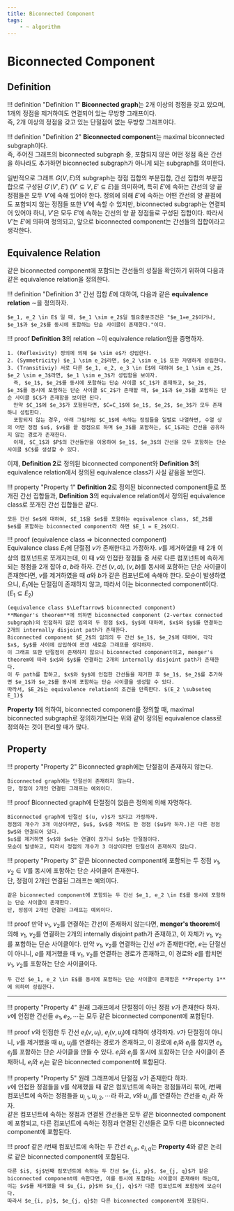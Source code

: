 ```yaml
---
title: Biconnected Component
tags:
    - ~ algorithm
---
```


# Biconnected Component

## Definition

!!! definition "Definition 1"
    **Biconnected graph**는 2개 이상의 정점을 갖고 있으며, 1개의 정점을 제거하여도 연결되어 있는 무방향 그래프이다.  
    즉, 2개 이상의 정점을 갖고 있는 단절점이 없는 무방향 그래프이다.

!!! definition "Definition 2"
    **Biconnected component**는 maximal biconnected subgraph이다.  
    즉, 주어진 그래프의 biconnected subgraph 중, 포함되지 않은 어떤 정점 혹은 간선을 하나라도 추가하면 biconnected subgraph가 아니게 되는 subgraph를 의미한다.

일반적으로 그래프 $G(V, E)$의 subgraph는 정점 집합의 부분집합, 간선 집합의 부분집합으로 구성된 $G'(V', E')$ $(V' \subseteq V, E' \subseteq E)$을 의미하며, 특히 $E'$에 속하는 간선의 양 끝 정점들은 모두 $V'$에 속해 있어야 한다.
정의에 의해 $E'$에 속하는 어떤 간선의 양 끝점에도 포함되지 않는 정점들 또한 $V'$에 속할 수 있지만, biconnected subgraph는 연결되어 있어야 하니, $V'$은 모두 $E'$에 속하는 간선의 양 끝 정점들로 구성된 집합이다.
따라서 $V'$는 $E'$에 의하여 정의되고, 앞으로 biconnected component는 간선들의 집합이라고 생각한다.

## Equivalence Relation

같은 biconnected component에 포함되는 간선들의 성질을 확인하기 위하여 다음과 같은 equivalence relation을 정의한다.

!!! definition "Definition 3"
    간선 집합 $E$에 대하여, 다음과 같은 **equivalence relation** $\sim$을 정의하자.

    $e_1, e_2 \in E$ 일 때, $e_1 \sim e_2$일 필요충분조건은 "$e_1=e_2$이거나, $e_1$과 $e_2$를 동시에 포함하는 단순 사이클이 존재한다."이다.

!!! proof
    **Definition 3**의 relation $\sim$이 equivalence relation임을 증명하자.

    1. (Reflexivity) 정의에 의해 $e \sim e$가 성립한다.
    2. (Symmetricity) $e_1 \sim e_2$라면, $e_2 \sim e_1$ 또한 자명하게 성립한다.
    3. (Transitiviy) 서로 다른 $e_1, e_2, e_3 \in E$에 대하여 $e_1 \sim e_2$, $e_2 \sim e_3$라면, $e_1 \sim e_3$가 성립함을 보이자.  
      즉, $e_1$, $e_2$를 동시에 포함하는 단순 사이클 $C_1$가 존재하고, $e_2$, $e_3$를 동시에 포함하는 단순 사이클 $C_2$가 존재할 때, $e_1$과 $e_3$를 포함하는 단순 사이클 $C$가 존재함을 보이면 된다.  
      만약 $C_1$에 $e_3$가 포함된다면, $C=C_1$에 $e_1$, $e_2$, $e_3$가 모두 존재하니 성립한다.
      포함되지 않는 경우, 아래 그림처럼 $C_1$에 속하는 정점들을 일렬로 나열하면, 수열 상의 어떤 정점 $u$, $v$를 끝 정점으로 하며 $e_3$를 포함하는, $C_1$과는 간선을 공유하지 않는 경로가 존재한다.
      이제, $C_1$과 $P$의 간선들만을 이용하여 $e_1$, $e_3$의 간선을 모두 포함하는 단순 사이클 $C$를 생성할 수 있다.

이제, **Definition 2**로 정의된 biconnected component와 **Definition 3**의 equivalence relation에서 정의된 equivalence class가 사실 같음을 보인다.

!!! property "Property 1"
    **Definition 2**로 정의된 biconnected component들로 쪼개진 간선 집합들과, **Definition 3**의 equivalence relation에서 정의된 equivalence class로 쪼개진 간선 집합들은 같다.

    모든 간선 $e$에 대하여, $E_1$을 $e$를 포함하는 equivalence class, $E_2$를 $e$를 포함하는 biconnected component라 하면 $E_1 = E_2$이다.

!!! proof
    (equivalence class $\Rightarrow$ biconnected component)  
    Equivalence class $E_1$에 단절점 $v$가 존재한다고 가정하자.
    $v$를 제거하였을 때 2개 이상의 컴포넌트로 쪼개지는데, 이 때 $v$와 인접한 정점들 중 서로 다른 컴포넌트에 속하게 되는 정점을 2개 잡아 $a$, $b$라 하자.
    간선 $(v, a)$, $(v, b)$를 동시에 포함하는 단순 사이클이 존재한다면, $v$를 제거하였을 때 $a$와 $b$가 같은 컴포넌트에 속해야 한다.
    모순이 발생하였으니, $E_1$에는 단절점이 존재하지 않고, 따라서 이는 biconnected component이다. $(E_1 \subseteq E_2)$

    (equivalence class $\Leftarrow$ biconnected component)  
    **Menger's theorem**에 의하면 biconnected component (2-vertex connected subgraph)의 인접하지 않은 임의의 두 정점 $x$, $y$에 대하여, $x$와 $y$를 연결하는 2개의 internally disjoint path가 존재한다.  
    Biconnected component $E_2$의 임의의 두 간선 $e_1$, $e_2$에 대하여, 각각 $x$, $y$를 사이에 삽입하여 쪼갠 새로운 그래프를 생각하자.
    이 그래프 또한 단절점이 존재하지 않으니 biconnected component이고, menger's theorem에 따라 $x$와 $y$를 연결하는 2개의 internally disjoint path가 존재한다.
    이 두 path를 합하고, $x$와 $y$에 인접한 간선들을 제거한 후 $e_1$, $e_2$를 추가하면 $e_1$과 $e_2$를 동시에 포함하는 단순 사이클을 생성할 수 있다.
    따라서, $E_2$는 equivalence relation의 조건을 만족한다. $(E_2 \subseteq E_1)$

**Property 1**에 의하여, biconnected component를 정의할 때, maximal biconnected subgraph로 정의하기보다는 위와 같이 정의된 equivalence class로 정의하는 것이 편리할 때가 많다.

## Property

!!! property "Property 2"
    Biconnected graph에는 단절점이 존재하지 않는다.

    Biconnected graph에는 단절선이 존재하지 않는다.  
    단, 정점이 2개인 연결된 그래프는 예외이다.

!!! proof
    Biconnected graph에 단절점이 없음은 정의에 의해 자명하다.

    Biconnected graph에 단절선 $(u, v)$가 있다고 가정하자.
    정점의 개수가 3개 이상이라면, $u$, $v$중 적어도 한 정점 ($u$라 하자.)은 다른 정점 $w$와 연결되어 있다.
    $u$를 제거하면 $v$와 $w$는 연결이 끊기니 $u$는 단절점이다.
    모순이 발생하고, 따라서 정점의 개수가 3 이상이라면 단절선이 존재하지 않는다.    

!!! property "Property 3"
    같은 biconnected component에 포함되는 두 정점 $v_1, v_2 \in V$를 동시에 포함하는 단순 사이클이 존재한다.  
    단, 정점이 2개인 연결된 그래프는 예외이다.
    
    같은 biconnected component에 포함되는 두 간선 $e_1, e_2 \in E$를 동시에 포함하는 단순 사이클이 존재한다.  
    단, 정점이 2개인 연결된 그래프는 예외이다.

!!! proof
    만약 $v_1$, $v_2$를 연결하는 간선이 존재하지 않는다면, **menger's theorem**에 의해 $v_1$, $v_2$를 연결하는 2개의 internally disjoint path가 존재하고, 이 자체가 $v_1$, $v_2$를 포함하는 단순 사이클이다.
    만약 $v_1$, $v_2$를 연결하는 간선 $e$가 존재한다면, $e$는 단절선이 아니니, $e$를 제거했을 때 $v_1$, $v_2$를 연결하는 경로가 존재하고, 이 경로와 $e$를 합치면 $v_1$, $v_2$를 포함하는 단순 사이클이다.

    두 간선 $e_1, e_2 \in E$를 동시에 포함하는 단순 사이클이 존재함은 **Property 1**에 의하여 성립한다.

---

!!! property "Property 4"
    원래 그래프에서 단절점이 아닌 정점 $v$가 존재한다 하자.  
    $v$에 인접한 간선들 $e_1, e_2, \cdots$는 모두 같은 biconnected component에 포함된다.  

!!! proof
    $v$와 인접한 두 간선 $e_i (v, u_i)$, $e_j (v, u_j)$에 대하여 생각하자.
    $v$가 단절점이 아니니, $v$를 제거했을 때 $u_i$, $u_j$를 연결하는 경로가 존재하고, 이 경로에 $e_i$와 $e_j$를 합치면 $e_i$, $e_j$를 포함하는 단순 사이클을 만들 수 있다.
    $e_i$와 $e_j$를 동시에 포함하는 단순 사이클이 존재하니, $e_i$와 $e_j$는 같은 biconnected component에 포함된다.

!!! property "Property 5"
    원래 그래프에서 단절점 $v$가 존재한다 하자.  
    $v$에 인접한 정점들을 $v$를 삭제했을 때 같은 컴포넌트에 속하는 정점들끼리 묶어, $i$번째 컴포넌트에 속하는 정점들을 $u_{i, 1}, u_{i, 2}, \cdots$라 하고, $v$와 $u_{i, j}$를 연결하는 간선을 $e_{i, j}$라 하자.  
    같은 컴포넌트에 속하는 정점과 연결된 간선들은 모두 같은 biconnected component에 포함되고, 다른 컴포넌트에 속하는 정점과 연결된 간선들은 모두 다른 biconnected component에 포함된다.

!!! proof
    같은 $i$번째 컴포넌트에 속하는 두 간선 $e_{i, p}$, $e_{i, q}$는 **Property 4**와 같은 논리로 같은 biconnected component에 포함된다.

    다른 $i$, $j$번째 컴포넌트에 속하는 두 간선 $e_{i, p}$, $e_{j, q}$가 같은 biconnected component에 속한다면, 이를 동시에 포함하는 사이클이 존재해야 하는데, 이는 $v$를 제거했을 때 $u_{i, p}$와 $u_{j, q}$가 다른 컴포넌트에 포함됨에 모순이다.
    따라서 $e_{i, p}$, $e_{j, q}$는 다른 biconnected component에 포함된다.

